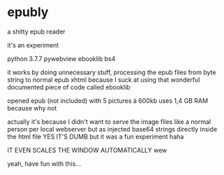 # epubly
a shitty epub reader

it's an experiment

python 3.7.7
pywebview
ebooklib
bs4

it works by doing unnecessary stuff, processing the epub files from byte string to normal epub xhtml because I suck
at using that wonderful documented piece of code called ebooklib 

opened epub (not included) with 5 pictures à 600kb uses 1,4 GB RAM because why not

actually it's because I didn't want to serve the image files like a normal person per local webserver but as injected 
base64 strings directly inside the html file YES IT'S DUMB but it was a fun experiment haha

IT EVEN SCALES THE WINDOW AUTOMATICALLY wew

yeah, have fun with this...
